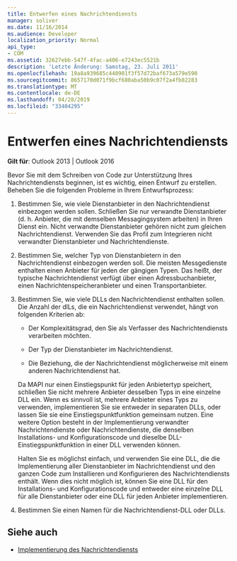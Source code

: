 ```yaml
---
title: Entwerfen eines Nachrichtendiensts
manager: soliver
ms.date: 11/16/2014
ms.audience: Developer
localization_priority: Normal
api_type:
- COM
ms.assetid: 32627ebb-547f-4fac-a406-e7243ec5521b
description: 'Letzte Änderung: Samstag, 23. Juli 2011'
ms.openlocfilehash: 19a8a939685c440901f3f57d72baf673a579e590
ms.sourcegitcommit: 8657170d071f9bcf680aba50b9c07f2a4fb82283
ms.translationtype: MT
ms.contentlocale: de-DE
ms.lasthandoff: 04/28/2019
ms.locfileid: "33404295"
---
```

# <a name="designing-a-message-service"></a>Entwerfen eines Nachrichtendiensts

**Gilt für**: Outlook 2013 | Outlook 2016 
  
Bevor Sie mit dem Schreiben von Code zur Unterstützung Ihres Nachrichtendiensts beginnen, ist es wichtig, einen Entwurf zu erstellen. Beheben Sie die folgenden Probleme in Ihrem Entwurfsprozess:
  
1. Bestimmen Sie, wie viele Dienstanbieter in den Nachrichtendienst einbezogen werden sollen. Schließen Sie nur verwandte Dienstanbieter (d. h. Anbieter, die mit demselben Messagingsystem arbeiten) in Ihren Dienst ein. Nicht verwandte Dienstanbieter gehören nicht zum gleichen Nachrichtendienst. Verwenden Sie das Profil zum Integrieren nicht verwandter Dienstanbieter und Nachrichtendienste.
    
2. Bestimmen Sie, welcher Typ von Dienstanbietern in den Nachrichtendienst einbezogen werden soll. Die meisten Messgedienste enthalten einen Anbieter für jeden der gängigen Typen. Das heißt, der typische Nachrichtendienst verfügt über einen Adressbuchanbieter, einen Nachrichtenspeicheranbieter und einen Transportanbieter.
    
3. Bestimmen Sie, wie viele DLLs den Nachrichtendienst enthalten sollen. Die Anzahl der dlLs, die ein Nachrichtendienst verwendet, hängt von folgenden Kriterien ab:
    
   - Der Komplexitätsgrad, den Sie als Verfasser des Nachrichtendiensts verarbeiten möchten.
    
   - Der Typ der Dienstanbieter im Nachrichtendienst.
    
   - Die Beziehung, die der Nachrichtendienst möglicherweise mit einem anderen Nachrichtendienst hat.
    
   Da MAPI nur einen Einstiegspunkt für jeden Anbietertyp speichert, schließen Sie nicht mehrere Anbieter desselben Typs in eine einzelne DLL ein. Wenn es sinnvoll ist, mehrere Anbieter eines Typs zu verwenden, implementieren Sie sie entweder in separaten DLLs, oder lassen Sie sie eine Einstiegspunktfunktion gemeinsam nutzen. Eine weitere Option besteht in der Implementierung verwandter Nachrichtendienste oder Nachrichtendienste, die denselben Installations- und Konfigurationscode und dieselbe DLL-Einstiegspunktfunktion in einer DLL verwenden können.
    
   Halten Sie es möglichst einfach, und verwenden Sie eine DLL, die die Implementierung aller Dienstanbieter im Nachrichtendienst und den ganzen Code zum Installieren und Konfigurieren des Nachrichtendiensts enthält. Wenn dies nicht möglich ist, können Sie eine DLL für den Installations- und Konfigurationscode und entweder eine einzelne DLL für alle Dienstanbieter oder eine DLL für jeden Anbieter implementieren.
    
4. Bestimmen Sie einen Namen für die Nachrichtendienst-DLL oder DLLs. 
    
## <a name="see-also"></a>Siehe auch

- [Implementierung des Nachrichtendiensts](message-service-implementation.md)

